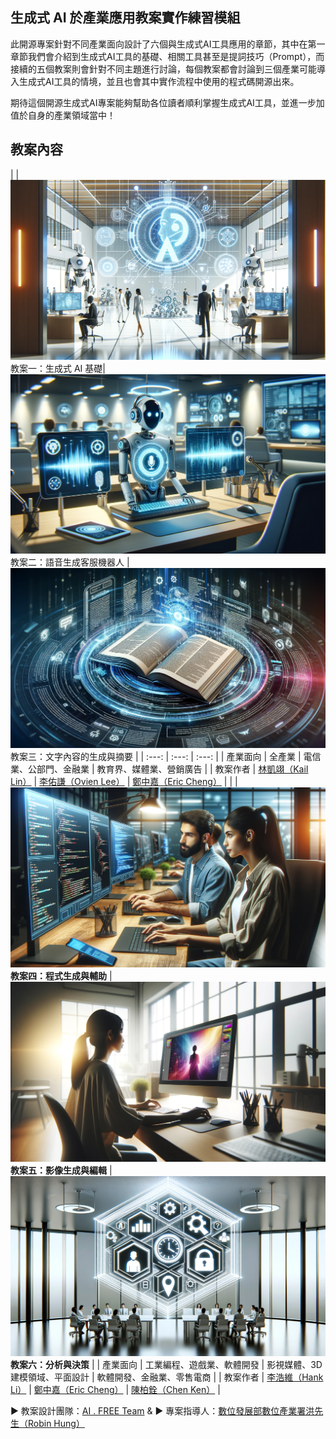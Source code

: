## 生成式 AI 於產業應用教案實作練習模組
此開源專案針對不同產業面向設計了六個與生成式AI工具應用的章節，其中在第一章節我們會介紹到生成式AI工具的基礎、相關工具甚至是提詞技巧（Prompt），而接續的五個教案則會針對不同主題進行討論，每個教案都會討論到三個產業可能導入生成式AI工具的情境，並且也會其中實作流程中使用的程式碼開源出來。

期待這個開源生成式AI專案能夠幫助各位讀者順利掌握生成式AI工具，並進一步加值於自身的產業領域當中！

## 教案內容
| | [![pic1](https://github.com/AI-FREE-Team/Generative-AI-Industrial-Case-Study/blob/main/pics/pic1.png)](https://github.com/AI-FREE-Team/Generative-AI-Industrial-Case-Study/tree/main/%E6%95%99%E6%A1%881%EF%BC%9A%E7%94%9F%E6%88%90%E5%BC%8F%20AI%20%E5%9F%BA%E7%A4%8E) 教案一：生成式 AI 基礎| [![pic2](https://github.com/AI-FREE-Team/Generative-AI-Industrial-Case-Study/blob/main/pics/pic2.png)](https://github.com/AI-FREE-Team/Generative-AI-Industrial-Case-Study/tree/main/%E6%95%99%E6%A1%882%EF%BC%9A%E8%AA%9E%E9%9F%B3%E7%94%9F%E6%88%90%E5%AE%A2%E6%9C%8D%E6%A9%9F%E5%99%A8%E4%BA%BA) 教案二：語音生成客服機器人 | [![pic3](https://github.com/AI-FREE-Team/Generative-AI-Industrial-Case-Study/blob/main/pics/pic3.png)](https://github.com/AI-FREE-Team/Generative-AI-Industrial-Case-Study/tree/main/%E6%95%99%E6%A1%883%EF%BC%9A%E6%96%87%E5%AD%97%E5%85%A7%E5%AE%B9%E7%9A%84%E7%94%9F%E6%88%90%E8%88%87%E6%91%98%E8%A6%81) 教案三：文字內容的生成與摘要 |
| :---: | :---: | :---: |
| 產業面向 | 全產業 | 電信業、公部門、金融業 | 教育界、媒體業、營銷廣告 | 
| 教案作者 | [林凱翊（KaiI Lin）](https://www.linkedin.com/in/%E5%87%B1%E7%BF%8A-%E6%9E%97-3b503028b/) | [李佑謙（Ovien Lee）](https://www.linkedin.com/in/ovien-lee-b42a45231/) | [鄭中嘉（Eric Cheng）](https://www.linkedin.com/in/eric-cheng-ai-free-team/)  | 
| | [![pic4](https://github.com/AI-FREE-Team/Generative-AI-Industrial-Case-Study/blob/main/pics/pic4.png)](https://github.com/AI-FREE-Team/Generative-AI-Industrial-Case-Study/tree/main/%E6%95%99%E6%A1%884%EF%BC%9A%E7%A8%8B%E5%BC%8F%E7%94%9F%E6%88%90%E8%88%87%E8%BC%94%E5%8A%A9) **教案四：程式生成與輔助** | [![pic5](https://github.com/AI-FREE-Team/Generative-AI-Industrial-Case-Study/blob/main/pics/pic5.png)](https://github.com/AI-FREE-Team/Generative-AI-Industrial-Case-Study/tree/main/%E6%95%99%E6%A1%885%EF%BC%9A%E5%BD%B1%E5%83%8F%E7%94%9F%E6%88%90%E8%88%87%E7%B7%A8%E8%BC%AF) **教案五：影像生成與編輯** | [![pic6](https://github.com/AI-FREE-Team/Generative-AI-Industrial-Case-Study/blob/main/pics/pic6.png)](https://github.com/AI-FREE-Team/Generative-AI-Industrial-Case-Study/tree/main/%E6%95%99%E6%A1%886%EF%BC%9A%E5%88%86%E6%9E%90%E8%88%87%E6%B1%BA%E7%AD%96) **教案六：分析與決策** |
| 產業面向 | 工業編程、遊戲業、軟體開發 | 影視媒體、3D建模領域、平面設計 | 軟體開發、金融業、零售電商 |
| 教案作者 | [李浩維（Hank Li）](https://www.linkedin.com/in/%E6%B5%A9%E7%B6%AD-%E6%9D%8E-996248236/) | [鄭中嘉（Eric Cheng）](https://www.linkedin.com/in/eric-cheng-ai-free-team/) |  [陳柏銓（Chen Ken）](https://www.linkedin.com/in/pochuanchen/) |

▶ 教案設計團隊：[AI . FREE Team](https://www.facebook.com/aifreeteam/) & 
▶ 專案指導人：[數位發展部數位產業署](https://moda.gov.tw/ADI/)[洪先生（Robin Hung）](https://www.iiiedu.org.tw/)